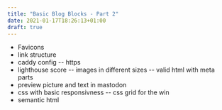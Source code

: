 ```yaml
---
title: "Basic Blog Blocks - Part 2"
date: 2021-01-17T18:26:13+01:00
draft: true
---
```


- Favicons
- link structure
- caddy config
-- https
- lighthouse score
-- images in different sizes
-- valid html with meta parts
- preview picture and text in mastodon
- css with basic responsivness
-- css grid for the win
- semantic html